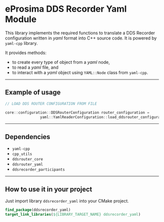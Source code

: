 <!-- TODO: revisit -->
# eProsima DDS Recorder Yaml Module

This library implements the required functions to translate a DDS Recorder configuration written in *yaml*
format into C++ source code.
It is powered by `yaml-cpp` library.

It provides methods:

- to create every type of object from a *yaml* node,
- to read a *yaml* file, and
- to interact with a *yaml* object using `YAML::Node` class from `yaml-cpp`.

---

## Example of usage

```cpp
// LOAD DDS ROUTER CONFIGURATION FROM FILE

core::configuration::DDSRouterConfiguration router_configuration =
                yaml::YamlReaderConfiguration::load_ddsrouter_configuration_from_file("configuration.yaml");
```

---

## Dependencies

* `yaml-cpp`
* `cpp_utils`
* `ddsrouter_core`
* `ddsrouter_yaml`
* `ddsrecorder_participants`


---

## How to use it in your project

Just import library `ddsrecorder_yaml` into your CMake project.

```cmake
find_package(ddsrecorder_yaml)
target_link_libraries(${LIBRARY_TARGET_NAME} ddsrecorder_yaml)
```

